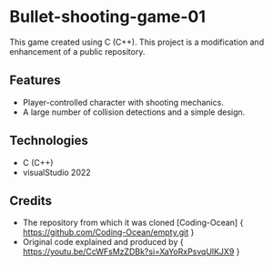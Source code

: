 ﻿# Bullet-shooting-game-01
 
This game created using C (C++).
This project is a modification and enhancement of a public repository. 

## Features
- Player-controlled character with shooting mechanics.
- A large number of collision detections and a simple design.

## Technologies
- C (C++)
- visualStudio 2022

## Credits
- The repository from which it was cloned [Coding-Ocean] { https://github.com/Coding-Ocean/empty.git }
- Original code explained and produced by { https://youtu.be/CcWFsMzZDBk?si=XaYoRxPsvqUlKJX9 }
